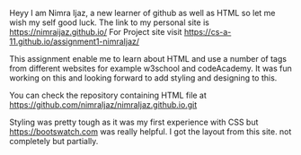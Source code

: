 Heyy I am Nimra Ijaz, a new learner of github as well as HTML so let me wish my self good luck.
The link to my personal site is https://nimraijaz.github.io/
For Project site visit https://cs-a-11.github.io/assignment1-nimraIjaz/

This assignment enable me to learn about HTML and use a number of tags from different websites for example w3school and codeAcademy.
It was fun working on this and looking forward to add styling and designing to this.

You can check the repository containing HTML file at https://github.com/nimraIjaz/nimraIjaz.github.io.git

Styling was pretty tough as it was my first experience with CSS but https://bootswatch.com was really helpful. I got the layout from this site. not completely but partially. 

